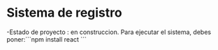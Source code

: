 <h1> Sistema de registro </h1>
-Estado de proyecto : en construccion.
Para ejecutar el sistema, debes poner:```npm install react ```

